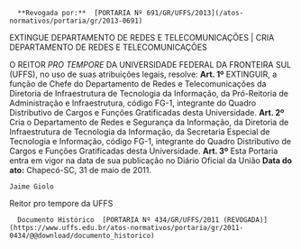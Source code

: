       **Revogada por:**  [PORTARIA Nº 691/GR/UFFS/2013](/atos-normativos/portaria/gr/2013-0691) 

   EXTINGUE DEPARTAMENTO DE REDES E TELECOMUNICAÇÕES | CRIA DEPARTAMENTO DE REDES E TELECOMUNICAÇÕES  

 O REITOR *PRO TEMPORE*  DA UNIVERSIDADE FEDERAL DA FRONTEIRA SUL (UFFS), no uso de suas atribuições legais, resolve:   **Art. 1º**  EXTINGUIR, a função de Chefe do Departamento de Redes e Telecomunicações da Diretoria de Infraestrutura de Tecnologia da Informação, da Pró-Reitoria de Administração e Infraestrutura, código FG-1, integrante do Quadro Distributivo de Cargos e Funções Gratificadas desta Universidade.   **Art. 2º**  Cria o Departamento de Redes e Segurança da Informação, da Diretoria de Infraestrutura de Tecnologia da Informação, da Secretaria Especial de Tecnologia e Informação, código FG-1, integrante do Quadro Distributivo de Cargos e Funções Gratificadas desta Universidade.   **Art. 3º**  Esta Portaria entra em vigor na data de sua publicação no Diário Oficial da União        **Data do ato:** Chapecó-SC, 31 de maio de 2011.   
 

    Jaime Giolo   
 Reitor pro tempore da UFFS 

      Documento Histórico  [PORTARIA Nº 434/GR/UFFS/2011 (REVOGADA)](https://www.uffs.edu.br/atos-normativos/portaria/gr/2011-0434/@@download/documento_historico)     
      